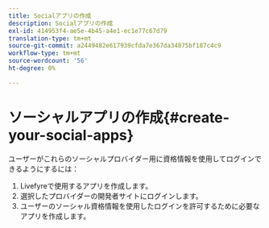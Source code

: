 ```yaml
---
title: Socialアプリの作成
description: Socialアプリの作成
exl-id: 414953f4-ae5e-4b45-a4e1-ec1e77c67d79
translation-type: tm+mt
source-git-commit: a2449482e617939cfda7e367da34875bf187c4c9
workflow-type: tm+mt
source-wordcount: '56'
ht-degree: 0%

---
```


# ソーシャルアプリの作成{#create-your-social-apps}

ユーザーがこれらのソーシャルプロバイダー用に資格情報を使用してログインできるようにするには：

1. Livefyreで使用するアプリを作成します。
1. 選択したプロバイダーの開発者サイトにログインします。
1. ユーザーのソーシャル資格情報を使用したログインを許可するために必要なアプリを作成します。
